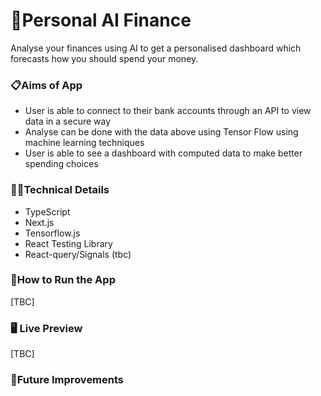 # 👛Personal AI Finance
Analyse your finances using AI to get a personalised dashboard which forecasts how you should spend your money.

### 📋Aims of App
- User is able to connect to their bank accounts through an API to view data in a secure way
- Analyse can be done with the data above using Tensor Flow using machine learning techniques
- User is able to see a dashboard with computed data to make better spending choices 

### 👩‍💻Technical Details
- TypeScript
- Next.js
- Tensorflow.js
- React Testing Library
- React-query/Signals (tbc)

### 🔧How to Run the App
[TBC]

### 🖥️ Live Preview
[TBC]

### 💭Future Improvements

